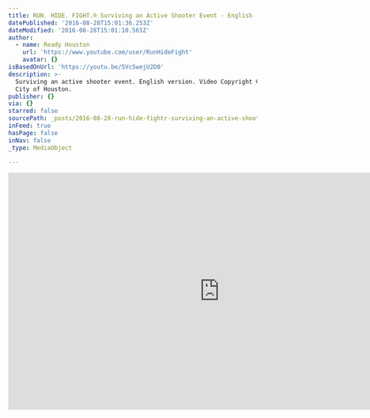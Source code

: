 ```yaml
---
title: RUN. HIDE. FIGHT.® Surviving an Active Shooter Event - English
datePublished: '2016-08-28T15:01:36.253Z'
dateModified: '2016-08-28T15:01:10.565Z'
author:
  - name: Ready Houston
    url: 'https://www.youtube.com/user/RunHideFight'
    avatar: {}
isBasedOnUrl: 'https://youtu.be/5VcSwejU2D0'
description: >-
  Surviving an active shooter event. English version. Video Copyright © 2012
  City of Houston.
publisher: {}
via: {}
starred: false
sourcePath: _posts/2016-08-28-run-hide-fightr-surviving-an-active-shooter-event-engli.md
inFeed: true
hasPage: false
inNav: false
_type: MediaObject

---
```

<iframe src="https://cdn.embedly.com/widgets/media.html?src=https%3A%2F%2Fwww.youtube.com%2Fembed%2F5VcSwejU2D0%3Ffeature%3Doembed&amp;url=http%3A%2F%2Fwww.youtube.com%2Fwatch%3Fv%3D5VcSwejU2D0&amp;image=https%3A%2F%2Fi.ytimg.com%2Fvi%2F5VcSwejU2D0%2Fhqdefault.jpg&amp;key=b7d04c9b404c499eba89ee7072e1c4f7&amp;type=text%2Fhtml&amp;schema=youtube" width="854" height="480" scrolling="no" frameborder="0" allowfullscreen="" style=""></iframe>